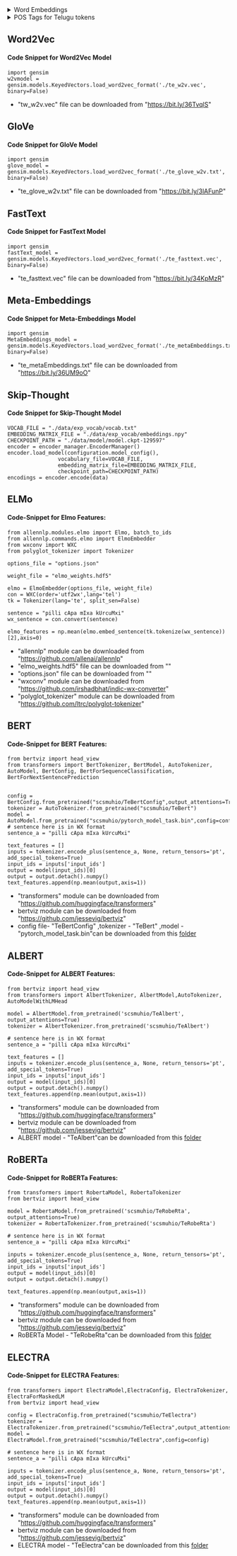 <details>
<summary>Word Embeddings</summary>
	
* [Word2Vec](#word2vec)
* [GloVe](#glove)
* [FastText](#fasttext)
* [Meta-Embeddings](#meta-embeddings)
* [ELMo](#elmo)
* [BERT](#bert)
* [ALBERT](#albert)
* [RoBERTa](#roberta)
* [Electra](#electra)
</details>

<details>
  <summary>POS Tags for Telugu tokens</summary>

*  NLTK and Spacy currently have no support for Telugu POS tagging. 
*  This lead to rely on other sources for this task and hence we used a [source library](https://bitbucket.org/sivareddyg/telugu-part-of-speech-tagger/src/master/) performing this task. 
*  The author of this work is Siva Reddy an alumnus of IIIT-Hyderabad and IIITH-LTRC Lab.
* Check the *posguidelines.pdf* in "POS_TAGS" folder for understanding the respective Part-of-speech tags in the csv files.
</details>


## Word2Vec
#### Code Snippet for Word2Vec Model
	import gensim
	w2vmodel = gensim.models.KeyedVectors.load_word2vec_format('./te_w2v.vec', binary=False)
* "tw_w2v.vec" file can be downloaded from "https://bit.ly/36TvqlS"

## GloVe
#### Code Snippet for GloVe Model
	import gensim
	glove_model = gensim.models.KeyedVectors.load_word2vec_format('./te_glove_w2v.txt', binary=False)
* "te_glove_w2v.txt" file can be downloaded from "https://bit.ly/3lAFunP"

## FastText
#### Code Snippet for FastText Model
	import gensim
	fastText_model = gensim.models.KeyedVectors.load_word2vec_format('./te_fasttext.vec', binary=False)
* "te_fasttext.vec" file can be downloaded from "https://bit.ly/34KpMzR"

## Meta-Embeddings
#### Code Snippet for Meta-Embeddings Model
	import gensim
	MetaEmbeddings_model = gensim.models.KeyedVectors.load_word2vec_format('./te_metaEmbeddings.txt', binary=False)
* "te_metaEmbeddings.txt" file can be downloaded from "https://bit.ly/36UM9oO" 

## Skip-Thought 
#### Code Snippet for Skip-Thought Model

	VOCAB_FILE = "./data/exp_vocab/vocab.txt"
	EMBEDDING_MATRIX_FILE = "./data/exp_vocab/embeddings.npy"
	CHECKPOINT_PATH = "./data/model/model.ckpt-129597"
	encoder = encoder_manager.EncoderManager()
	encoder.load_model(configuration.model_config(),
                    vocabulary_file=VOCAB_FILE,
                    embedding_matrix_file=EMBEDDING_MATRIX_FILE,
                    checkpoint_path=CHECKPOINT_PATH)
	encodings = encoder.encode(data)


## ELMo

#### Code-Snippet for Elmo Features:
	from allennlp.modules.elmo import Elmo, batch_to_ids  
	from allennlp.commands.elmo import ElmoEmbedder  
	from wxconv import WXC  
	from polyglot_tokenizer import Tokenizer  
	  
	options_file = "options.json"  

	weight_file = "elmo_weights.hdf5"  

	elmo = ElmoEmbedder(options_file, weight_file)  
	con = WXC(order='utf2wx',lang='tel')  
	tk = Tokenizer(lang='te', split_sen=False)  
	  
	sentence = "pilli cApa mIxa kUrcuMxi"  
	wx_sentence = con.convert(sentence)  

	elmo_features = np.mean(elmo.embed_sentence(tk.tokenize(wx_sentence))[2],axis=0)

* "allennlp" module can be downloaded from "https://github.com/allenai/allennlp"
* "elmo_weights.hdf5" file can be downloaded from ""
* "options.json" file can be downloaded from ""
* "wxconv" module can be downloaded from "https://github.com/irshadbhat/indic-wx-converter"
* "polyglot_tokenizer" module can be downloaded from "https://github.com/ltrc/polyglot-tokenizer"


## BERT
#### Code-Snippet for BERT Features:
	from bertviz import head_view  
	from transformers import BertTokenizer, BertModel, AutoTokenizer, AutoModel, BertConfig, BertForSequenceClassification, BertForNextSentencePrediction  
  

	config = BertConfig.from_pretrained("scsmuhio/TeBertConfig",output_attentions=True)  
	tokenizer = AutoTokenizer.from_pretrained("scsmuhio/TeBert")  
	model = AutoModel.from_pretrained("scsmuhio/pytorch_model_task.bin",config=config)  
	# sentence here is in WX format
	sentence_a = "pilli cApa mIxa kUrcuMxi"
	
	text_features = []
	inputs = tokenizer.encode_plus(sentence_a, None, return_tensors='pt', add_special_tokens=True)
	input_ids = inputs['input_ids']
	output = model(input_ids)[0]
	output = output.detach().numpy()
	text_features.append(np.mean(output,axis=1))

* "transformers" module can be downloaded from "https://github.com/huggingface/transformers"
* bertviz module can be downloaded from "https://github.com/jessevig/bertviz"
* config file- "TeBertConfig" ,tokenizer - "TeBert" ,model - "pytorch_model_task.bin"can be downloaded from this [folder]()


## ALBERT
#### Code-Snippet for ALBERT Features:  
	
	from bertviz import head_view
	from transformers import AlbertTokenizer, AlbertModel,AutoTokenizer, AutoModelWithLMHead

	model = AlbertModel.from_pretrained('scsmuhio/TeAlbert', output_attentions=True)
	tokenizer = AlbertTokenizer.from_pretrained('scsmuhio/TeAlbert')

	# sentence here is in WX format
	sentence_a = "pilli cApa mIxa kUrcuMxi"
	
	text_features = []
	inputs = tokenizer.encode_plus(sentence_a, None, return_tensors='pt', add_special_tokens=True)
	input_ids = inputs['input_ids']
	output = model(input_ids)[0]
	output = output.detach().numpy()
	text_features.append(np.mean(output,axis=1))

* "transformers" module can be downloaded from "https://github.com/huggingface/transformers"
* bertviz module can be downloaded from "https://github.com/jessevig/bertviz"
* ALBERT model - "TeAlbert"can be downloaded from this [folder]()

## RoBERTa
#### Code-Snippet for RoBERTa Features:

	from transformers import RobertaModel, RobertaTokenizer
	from bertviz import head_view

	model = RobertaModel.from_pretrained('scsmuhio/TeRobeRta', output_attentions=True)
	tokenizer = RobertaTokenizer.from_pretrained('scsmuhio/TeRobeRta')

	# sentence here is in WX format	
	sentence_a = "pilli cApa mIxa kUrcuMxi"

	inputs = tokenizer.encode_plus(sentence_a, None, return_tensors='pt', add_special_tokens=True)
	input_ids = inputs['input_ids']
	output = model(input_ids)[0]
	output = output.detach().numpy()
	
	text_features.append(np.mean(output,axis=1))

* "transformers" module can be downloaded from "https://github.com/huggingface/transformers"
* bertviz module can be downloaded from "https://github.com/jessevig/bertviz"
* RoBERTa Model - "TeRobeRta"can be downloaded from this [folder]()

## ELECTRA
#### Code-Snippet for ELECTRA Features:
	from transformers import ElectraModel,ElectraConfig, ElectraTokenizer, ElectraForMaskedLM
	from bertviz import head_view
	
	config = ElectraConfig.from_pretrained("scsmuhio/TeElectra")
	tokenizer = ElectraTokenizer.from_pretrained("scsmuhio/TeElectra",output_attentions=True)
	model = ElectraModel.from_pretrained("scsmuhio/TeElectra",config=config)
	
	# sentence here is in WX format
	sentence_a = "pilli cApa mIxa kUrcuMxi"
	
	inputs = tokenizer.encode_plus(sentence_a, None, return_tensors='pt', add_special_tokens=True)
	input_ids = inputs['input_ids']
	output = model(input_ids)[0]
	output = output.detach().numpy()
	text_features.append(np.mean(output,axis=1))


* "transformers" module can be downloaded from "https://github.com/huggingface/transformers"
* bertviz module can be downloaded from "https://github.com/jessevig/bertviz"
* ELECTRA model - "TeElectra"can be downloaded from this [folder]()

